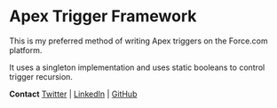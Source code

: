 # Apex Trigger Framework

This is my preferred method of writing Apex triggers on the Force.com platform.

It uses a singleton implementation and uses static booleans to control trigger recursion.

**Contact**
[Twitter](http://twitter.com/DavinCasey) | [LinkedIn](www.linkedin.com/in/davincasey) | [GitHub](https://github.com/DavinCasey)